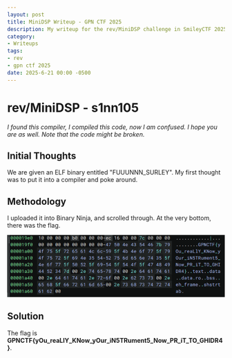 ```yaml
---
layout: post
title: MiniDSP Writeup - GPN CTF 2025
description: My writeup for the rev/MiniDSP challenge in SmileyCTF 2025
category:
- Writeups
tags:
- rev
- gpn ctf 2025
date: 2025-6-21 00:00 -0500
---
```


# rev/MiniDSP - s1nn105
*I found this compiler, I compiled this code, now I am confused. I hope you are as well. Note that the code might be broken.*

## Initial Thoughts
We are given an ELF binary entitled "FUUUNNN_SURLEY". My first thought was to put it into a compiler and poke around.

## Methodology
I uploaded it into Binary Ninja, and scrolled through. At the very bottom,  there was the flag.

![Binary Ninja Screenshot of the Flag](/assets/img/minidsp.png)

## Solution
The flag is **GPNCTF{yOu_reaLlY_KNow_yOur_iN5TRument5_Now_PR_iT_TO_GHIDR4}**.
